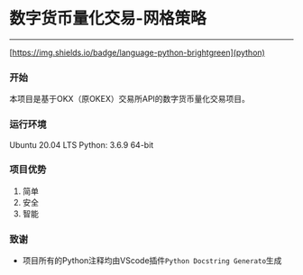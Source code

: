 # 数字货币量化交易-网格策略

---
[https://img.shields.io/badge/language-python-brightgreen](python)

### 开始

本项目是基于OKX（原OKEX）交易所API的数字货币量化交易项目。

### 运行环境
Ubuntu 20.04 LTS
Python: 3.6.9 64-bit

### 项目优势
1. 简单
2. 安全
3. 智能

### 致谢
- 项目所有的Python注释均由VScode插件```Python Docstring Generato```生成

